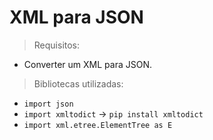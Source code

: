 # XML para JSON

> Requisitos:
* Converter um XML para JSON.

> Bibliotecas utilizadas:
* `import json`
* `import xmltodict` -> `pip install xmltodict`
* `import xml.etree.ElementTree as E`